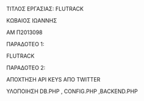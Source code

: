 ﻿ΤΙΤΛΟΣ ΕΡΓΑΣΙΑΣ: FLUTRACK

ΚΩΒΑΙΟΣ ΙΩΑΝΝΗΣ

ΑΜ Π2013098

ΠΑΡΑΔΟΤΕΟ 1:

FLUTRACK

ΠΑΡΑΔΟΤΕΟ 2:

ΑΠΟΧΤΗΣΗ API KEYS ΑΠΟ TWITTER

ΥΛΟΠΟΙΗΣΗ DB.PHP , CONFIG.PHP ,BACKEND.PHP